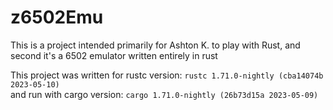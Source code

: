 # z6502Emu

This is a project intended primarily for Ashton K. to play with Rust, and<br>
second it's a 6502 emulator written entirely in rust<br>

This project was written for rustc version: `rustc 1.71.0-nightly (cba14074b 2023-05-10)`<br>
and run with cargo version: `cargo 1.71.0-nightly (26b73d15a 2023-05-09)`<br>

